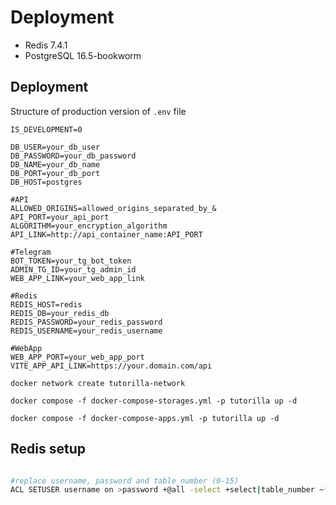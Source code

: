 # Deployment

* Redis 7.4.1
* PostgreSQL 16.5-bookworm


## Deployment

Structure of production version of `.env` file

```
IS_DEVELOPMENT=0

DB_USER=your_db_user
DB_PASSWORD=your_db_password
DB_NAME=your_db_name
DB_PORT=your_db_port
DB_HOST=postgres

#API
ALLOWED_ORIGINS=allowed_origins_separated_by_&
API_PORT=your_api_port
ALGORITHM=your_encryption_algorithm
API_LINK=http://api_container_name:API_PORT

#Telegram
BOT_TOKEN=your_tg_bot_token
ADMIN_TG_ID=your_tg_admin_id
WEB_APP_LINK=your_web_app_link

#Redis
REDIS_HOST=redis
REDIS_DB=your_redis_db
REDIS_PASSWORD=your_redis_password
REDIS_USERNAME=your_redis_username

#WebApp
WEB_APP_PORT=your_web_app_port
VITE_APP_API_LINK=https://your.domain.com/api
```

```
docker network create tutorilla-network

docker compose -f docker-compose-storages.yml -p tutorilla up -d

docker compose -f docker-compose-apps.yml -p tutorilla up -d
```

## Redis setup

```sh

#replace username, password and table_number (0-15)
ACL SETUSER username on >password +@all -select +select|table_number ~*
```